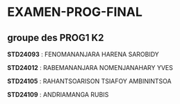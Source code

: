 # EXAMEN-PROG-FINAL
## groupe des PROG1 K2
__STD24093__ : FENOMANANJARA HARENA SAROBIDY

__STD24012__ : RABEMANANJARA NOMENJANAHARY YVES

__STD24105__ : RAHANTSOARISON TSIAFOY AMBININTSOA

__STD24109__ : ANDRIAMANGA RUBIS